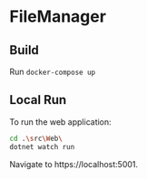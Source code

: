﻿# FileManager


## Build

Run `docker-compose up`

## Local Run

To run the web application:

```bash
cd .\src\Web\
dotnet watch run
```

Navigate to https://localhost:5001.
